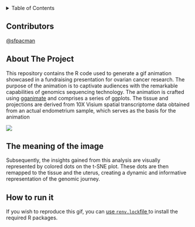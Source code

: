<div id="top"></div>




<!-- PROJECT SHIELDS -->
<!--
*** I'm using markdown "reference style" links for readability.
*** Reference links are enclosed in brackets [ ] instead of parentheses ( ).
*** See the bottom of this document for the declaration of the reference variables
*** for contributors-url, forks-url, etc. This is an optional, concise syntax you may use.
*** https://www.markdownguide.org/basic-syntax/#reference-style-links
-->

<!-- TABLE OF CONTENTS -->
<details>
  <summary>Table of Contents</summary>
  <ol>
    <li>
      <a href="#about-the-project">About The Project</a>
        <li><a href="#prerequisites">Prerequisites</a></li>
        <li><a href="#installation">Installation</a></li>
      </ul>
    </li>
    <li><a href="#usage">Usage</a></li>
  </ol>
</details>


<!-- ABOUT THE PROJECT -->
## Contributors
[@sfpacman](https://github.com/sfpacman)

## About The Project
This repository contains the R code used to generate a gif animation showcased in a fundraising presentation for ovarian cancer research. The purpose of the animation is to captivate audiences with the remarkable capabilities of genomics sequencing technology. The animation is crafted using [gganimate](https://gganimate.com/) and comprises a series of ggplots. The tissue and projections are derived from 10X Visium spatial transcriptome data obtained from an actual endometrium sample, which serves as the basis for the animation


[<img src="path/to/image.png">](https://link-to-your-URL/)

<!-- About -->
## The meaning of the image
Subsequently, the insights gained from this analysis are visually represented by colored dots on the t-SNE plot. These dots are then remapped to the tissue and the uterus, creating a dynamic and informative representation of the genomic journey.

<!-- GETTING STARTED -->
## How to run it
If you wish to reproduce this gif, you can [use ```renv.lock```file ](https://rstudio.github.io/renv/articles/renv.html#collaboration) to install the required R packages.
